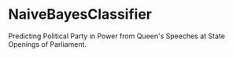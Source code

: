 # NaiveBayesClassifier
Predicting Political Party in Power from Queen's Speeches at State Openings of Parliament.
